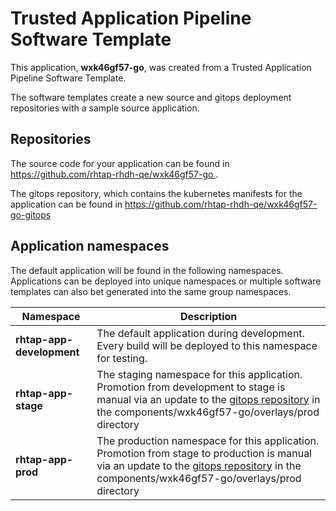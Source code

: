 # Trusted Application Pipeline Software Template

This application, **wxk46gf57-go**, was created from a Trusted Application Pipeline Software Template.

The software templates create a new source and gitops deployment repositories with a sample source application. 

## Repositories

The source code for your application can be found in [https://github.com/rhtap-rhdh-qe/wxk46gf57-go ](https://github.com/rhtap-rhdh-qe/wxk46gf57-go ).
 
The gitops repository, which contains the kubernetes manifests for the application can be found in 
[https://github.com/rhtap-rhdh-qe/wxk46gf57-go-gitops ](https://github.com/rhtap-rhdh-qe/wxk46gf57-go-gitops ) 

## Application namespaces 

The default application will be found in the following namespaces. Applications can be deployed into unique namespaces or multiple software templates can also bet generated into the same group namespaces.  

|  Namespace   |  Description   |  
| -------- | -------- |   
| **rhtap-app-development** | The default application during development. Every build will be deployed to this namespace for testing. | 
| **rhtap-app-stage** | The staging namespace for this application. Promotion from development to stage is manual via an update to the [gitops repository](https://github.com/rhtap-rhdh-qe/wxk46gf57-go-gitops ) in the components/wxk46gf57-go/overlays/prod directory |  
| **rhtap-app-prod** | The production namespace for this application. Promotion from stage to production is manual via an update to the [gitops repository](https://github.com/rhtap-rhdh-qe/wxk46gf57-go-gitops ) in the components/wxk46gf57-go/overlays/prod directory | 
